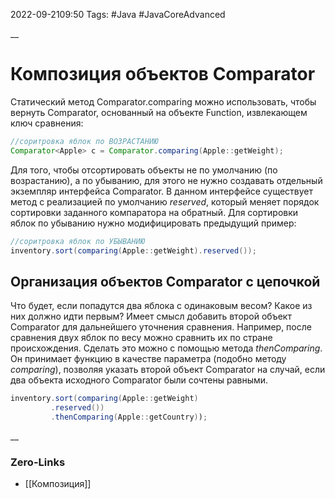 2022-09-2109:50
Tags: #Java #JavaCoreAdvanced 

__
# Композиция объектов Comparator
Статический метод Comparator.comparing можно использовать, чтобы вернуть Comparator, основанный на объекте Function, извлекающем ключ сравнения:
```java
//соритровка яблок по ВОЗРАСТАНИЮ
Comparator<Apple> c = Comparator.comparing(Apple::getWeight); 
```

Для того, чтобы отсортировать объекты не по умолчанию (по возрастанию), а по убыванию, для этого не нужно создавать отдельный экземпляр интерфейса Comparator. В данном интерфейсе существует метод с реализацией по умолчанию *reserved*, который меняет порядок сортировки заданного компаратора на обратный. Для сортировки яблок по убыванию нужно модифицировать предыдущий пример:
```java
//соритровка яблок по УБЫВАНИЮ
inventory.sort(comparing(Apple::getWeight).reserved());
```

## Организация объектов Comparator с цепочкой

Что будет, если попадутся два яблока с одинаковым весом? Какое из них должно идти первым? Имеет смысл добавить второй объект Comparator для дальнейшего уточнения сравнения. Например, после сравнения двух яблок по весу можно сравнить их по стране происхождения. Сделать это можно с помощью метода *thenComparing*. Он принимает функцию в качестве параметра (подобно методу *сomparing*), позволяя указать второй объект Comparator на случай, если два объекта исходного Comparator были сочтены равными. 
```java
inventory.sort(comparing(Apple::getWeight)
		 .reserved())
		 .thenComparing(Apple::getCountry));
```
__
### Zero-Links
- [[Композиция]]



